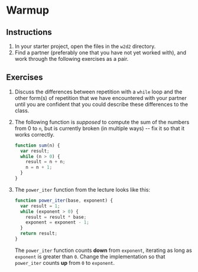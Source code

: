 # Warmup

## Instructions

1. In your starter project, open the files in the `w2d2` directory. 
2. Find a partner (preferably one that you have not yet worked with), and work
   through the following exercises as a pair.

## Exercises

1. Discuss the differences between repetition with a `while` loop and the other
   form(s) of repetition that we have encountered with your partner until you
   are confident that you could describe these differences to the class.

2. The following function is *supposed* to compute the sum of the numbers from 0
   to `n`, but is currently broken (in multiple ways) -- fix it so that it works
   correctly.

   ```js
   function sum(n) {
     var result;
     while (n > 0) {
       result = n + n;
       n = n + 1;
     }
   }
   ```

3. The `power_iter` function from the lecture looks like this:

   ```js
   function power_iter(base, exponent) {
     var result = 1;
     while (exponent > 0) {
       result = result * base;
       exponent = exponent - 1;
     }
     return result;
   }
   ```

   The `power_iter` function counts **down** from `exponent`, iterating as long
   as `exponent` is greater than `0`. Change the implementation so that
   `power_iter` counts **up** from `0` to `exponent`.

